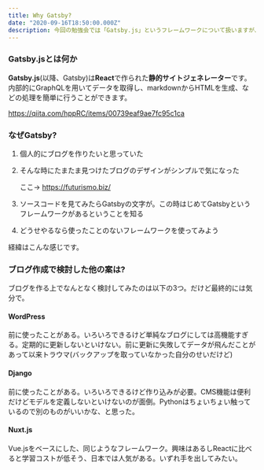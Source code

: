 ```yaml
---
title: Why Gatsby?
date: "2020-09-16T18:50:00.000Z"
description: 今回の勉強会では「Gatsby.js」というフレームワークについて扱いますが、そもそもGatsby.jsって何なのか？なぜ取り上げようと思ったのか？そのあたりをまとめてます。
---
```


### Gatsby.jsとは何か

**Gatsby.js**(以降、Gatsby)は**React**で作られた**静的サイトジェネレーター**です。内部的にGraphQLを用いてデータを取得し、markdownからHTMLを生成、などの処理を簡単に行うことができます。

https://qiita.com/hppRC/items/00739eaf9ae7fc95c1ca



### なぜGatsby?

1. 個人的にブログを作りたいと思っていた

2. そんな時にたまたま見つけたブログのデザインがシンプルで気になった

   ここ→ https://futurismo.biz/

3. ソースコードを見てみたらGatsbyの文字が。この時はじめてGatsbyというフレームワークがあるということを知る

4. どうせやるなら使ったことのないフレームワークを使ってみよう

経緯はこんな感じです。



### ブログ作成で検討した他の案は?

ブログを作る上でなんとなく検討してみたのは以下の3つ。だけど最終的には気分で。

#### WordPress

前に使ったことがある。いろいろできるけど単純なブログにしては高機能すぎる。定期的に更新しないといけない。前に更新に失敗してデータが飛んだことがあって以来トラウマ(バックアップを取っていなかった自分のせいだけど)

#### Django

前に使ったことがある。いろいろできるけど作り込みが必要。CMS機能は便利だけどモデルを定義しないといけないのが面倒。Pythonはちょいちょい触っているので別のものがいいかな、と思った。

#### Nuxt.js

Vue.jsをベースにした、同じようなフレームワーク。興味はあるしReactに比べると学習コストが低そう、日本では人気がある。いずれ手を出してみたい。


